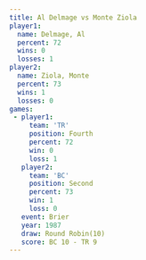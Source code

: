 ```yaml
---
title: Al Delmage vs Monte Ziola
player1:            
  name: Delmage, Al 
  percent: 72       
  wins: 0           
  losses: 1         
player2:            
  name: Ziola, Monte
  percent: 73       
  wins: 1           
  losses: 0         
games:
 - player1:          
     team: 'TR'      
     position: Fourth
     percent: 72     
     win: 0          
     loss: 1         
   player2:          
     team: 'BC'      
     position: Second
     percent: 73     
     win: 1          
     loss: 0         
   event: Brier         
   year: 1987           
   draw: Round Robin(10)
   score: BC 10 - TR 9  
---
```

